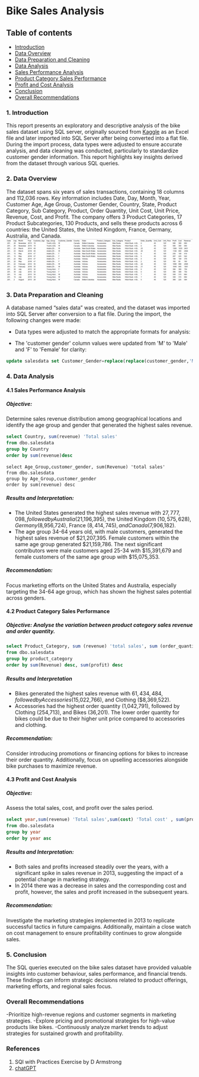 # Bike Sales Analysis
## Table of contents

- [Introduction](#introduction)
- [Data Overview](#data-overview)
- [Data Preparation and Cleaning](#data-preparation-and-cleaning)
- [Data Analysis](#data-analysis)
- [Sales Performance Analysis](#sales-performance-analysis)
- [Product Category Sales Performance](#product-category-sales-performance)
- [Profit and Cost Analysis](#profit-and-cost-analysis)
- [Conclusion](#conclusion)
- [Overall Recommendations](#overall-recommendations)	

### 1. Introduction
This report presents an exploratory and descriptive analysis of the bike sales dataset using SQL server, originally sourced from [Kaggle](https://www.kaggle.com/datasets/ma12492002/bike-market-sales-data) as an Excel file and later imported into SQL Server after being converted into a flat file. During the import process, data types were adjusted to ensure accurate analysis, and data cleaning was conducted, particularly to standardize customer gender information. This report highlights key insights derived from the dataset through various SQL queries.


### 2. Data Overview
The dataset spans six years of sales transactions, containing 18 columns and 112,036 rows. Key information includes Date, Day, Month, Year, Customer Age, Age Group, Customer Gender, Country, State, Product Category, Sub Category, Product, Order Quantity, Unit Cost, Unit Price, Revenue, Cost, and Profit. The company offers 3 Product Categories, 17 Product Subcategories, 130 Products, and sells these products across 6 countries: the United States, the United Kingdom, France, Germany, Australia, and Canada.
![sales data overview](sales%20data%20overview.png)

### 3. Data Preparation and Cleaning
A database named “sales data” was created, and the dataset was imported into SQL Server after conversion to a flat file. During the import, the following changes were made:
-	Data types were adjusted to match the appropriate formats for analysis:

-	The 'customer gender' column values were updated from 'M' to 'Male' and 'F' to 'Female' for clarity:
  ``` Sql
update salesdata set Customer_Gender=replace(replace(customer_gender,'M', 'Male'),'F','Female' )
```

### 4. Data Analysis

#### 4.1 Sales Performance Analysis
##### Objective:
Determine sales revenue distribution among geographical locations and identify the age group and gender that generated the highest sales revenue.
```Sql
select Country, sum(revenue) 'Total sales'
from dbo.salesdata
group by Country
order by sum(revenue)desc
```

```
select Age_Group,customer_gender, sum(Revenue) 'total sales'
from dbo.salesdata
group by Age_Group,customer_gender
order by sum(revenue) desc
```
##### Results and Interpretation: 
-	The United States generated the highest sales revenue with $27,777,098, followed by Australia ($21,196,395), the United Kingdom ($10,575,628), Germany ($8,956,724), France ($8,414,745), and Canada ($7,906,182).
-	The age group 34-64 years old, with male customers, generated the highest sales revenue of $21,207,395. Female customers within the same age group generated $21,159,786. The next significant contributors were male customers aged 25-34 with $15,391,679 and female customers of the same age group with $15,075,353.
  
##### Recommendation:
Focus marketing efforts on the United States and Australia, especially targeting the 34-64 age group, which has shown the highest sales potential across genders.

#### 4.2 Product Category Sales Performance

##### Objective: Analyse the variation between product category sales revenue and order quantity.
```Sql
select Product_Category, sum (revenue) 'total sales', sum (order_quantity) 'total order'
from dbo.salesdata
group by product_category
order by sum(Revenue) desc, sum(profit) desc
```
##### Results and Interpretation

-	Bikes generated the highest sales revenue with $61,434,484, followed by Accessories ($15,022,766), and Clothing ($8,369,522).
-	Accessories had the highest order quantity (1,042,791), followed by Clothing (254,713), and Bikes (36,201). The lower order quantity for bikes could be due to their higher unit price compared to accessories and clothing.
##### Recommendation:
Consider introducing promotions or financing options for bikes to increase their order quantity. Additionally, focus on upselling accessories alongside bike purchases to maximize revenue.
#### 4.3 Profit and Cost Analysis
##### Objective:
Assess the total sales, cost, and profit over the sales period.
``` Sql
select year,sum(revenue) 'Total sales',sum(cost) 'Total cost' , sum(profit) 'Total profit'
from dbo.salesdata
group by year
order by year asc
```

##### Results and Interpretation:
- Both sales and profits increased steadily over the years, with a significant spike in sales revenue in 2013, suggesting the impact of a potential change in marketing strategy.
- In 2014 there was a decrease in sales and the corresponding cost and profit, however, the sales and profit increased in the subsequent years.
  
##### Recommendation:
Investigate the marketing strategies implemented in 2013 to replicate successful tactics in future campaigns. Additionally, maintain a close watch on cost management to ensure profitability continues to grow alongside sales.

### 5. Conclusion
The SQL queries executed on the bike sales dataset have provided valuable insights into customer behaviour, sales performance, and financial trends. These findings can inform strategic decisions related to product offerings, marketing efforts, and regional sales focus.

### Overall Recommendations
-Prioritize high-revenue regions and customer segments in marketing strategies.
-Explore pricing and promotional strategies for high-value products like bikes.
-Continuously analyze market trends to adjust strategies for sustained growth and profitability.

### References
1. SQl with Practices Exercise by D Armstrong
2. [chatGPT](https://chatgpt.com/)


